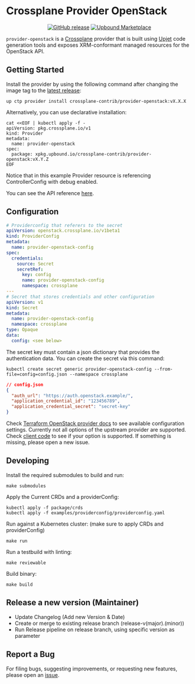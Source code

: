 # Crossplane Provider OpenStack

<div align="center">

[![GitHub release](https://img.shields.io/github/release/crossplane-contrib/provider-openstack/all.svg)](https://github.com/crossplane-contrib/provider-openstack/releases)
[![Upbound Marketplace](https://img.shields.io/badge/provider--openstack-xxx?label=upbound%20marketplace&color=blue)](https://marketplace.upbound.io/providers/crossplane-contrib/provider-openstack)

</div>

`provider-openstack` is a [Crossplane](https://crossplane.io/) provider that
is built using [Upjet](https://github.com/crossplane/upjet) code
generation tools and exposes XRM-conformant managed resources for the
OpenStack API.

## Getting Started

Install the provider by using the following command after changing the image tag
to the [latest release](https://marketplace.upbound.io/providers/crossplane-contrib/provider-openstack):

```
up ctp provider install crossplane-contrib/provider-openstack:vX.X.X
```

Alternatively, you can use declarative installation:

```
cat <<EOF | kubectl apply -f -
apiVersion: pkg.crossplane.io/v1
kind: Provider
metadata:
  name: provider-openstack
spec:
  package: xpkg.upbound.io/crossplane-contrib/provider-openstack:vX.Y.Z
EOF
```

Notice that in this example Provider resource is referencing ControllerConfig with debug enabled.

You can see the API reference [here](https://doc.crds.dev/github.com/crossplane-contrib/provider-openstack).

## Configuration

```yaml
# Providerconfig that referers to the secret
apiVersion: openstack.crossplane.io/v1beta1
kind: ProviderConfig
metadata:
  name: provider-openstack-config
spec:
  credentials:
    source: Secret
    secretRef:
      key: config
      name: provider-openstack-config
      namespace: crossplane
---
# Secret that stores credentials and other configuration
apiVersion: v1
kind: Secret
metadata:
  name: provider-openstack-config
  namespace: crossplane
type: Opaque
data:
  config: <see below>
```

The secret key must contain a json dictionary that provides the authentication data.
You can create the secret via this command:

`kubectl create secret generic provider-openstack-config --from-file=config=config.json --namespace crossplane`

```json
// config.json
{
  "auth_url": "https://auth.openstack.example/",
  "application_credential_id": "123456789",
  "application_credential_secret": "secret-key"
}
```

Check [Terraform OpenStack provider docs](https://registry.terraform.io/providers/terraform-provider-openstack/openstack/latest/docs#configuration-reference) to see available configuration settings. Currently not all options of the upstream provider are supported. Check [client code](https://github.com/crossplane-contrib/provider-openstack/blob/main/internal/clients/openstack.go#L66) to see if your option is supported. If something is missing, please open a new issue.

## Developing

Install the required submodules to build and run:

```console
make submodules
```

Apply the Current CRDs and a providerConfig:

```console
kubectl apply -f package/crds
kubectl apply -f examples/providerconfig/providerconfig.yaml
```

Run against a Kubernetes cluster: (make sure to apply CRDs and providerConfig)

```console
make run
```

Run a testbuild with linting:

```console
make reviewable
```

Build binary:

```console
make build
```

## Release a new version (Maintainer)

- Update Changelog (Add new Version & Date)
- Create or merge to existing release branch (release-v(major).(minor))
- Run Release pipeline on release branch, using specific version as parameter

## Report a Bug

For filing bugs, suggesting improvements, or requesting new features, please
open an [issue](https://github.com/crossplane-contrib/provider-openstack/issues).
